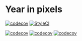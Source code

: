 # Year in pixels

[![codecov](https://codecov.io/gh/lencse/yearinpixels/branch/master/graph/badge.svg)](https://codecov.io/gh/lencse/yearinpixels)
[![StyleCI](https://github.styleci.io/repos/164930797/shield?branch=master)](https://github.styleci.io/repos/164930797)

[![codecov](https://sonarcloud.io/api/project_badges/measure?project=yearinpixels&metric=reliability_rating)](https://sonarcloud.io/dashboard?id=yearinpixels)
[![codecov](https://sonarcloud.io/api/project_badges/measure?project=yearinpixels&metric=sqale_rating)](https://sonarcloud.io/dashboard?id=yearinpixels)
[![codecov](https://sonarcloud.io/api/project_badges/measure?project=yearinpixels&metric=alert_status)](https://sonarcloud.io/dashboard?id=yearinpixels)
